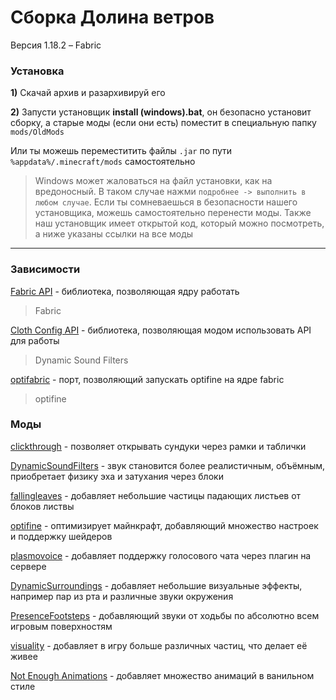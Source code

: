 # Сборка Долина ветров
Версия 1.18.2 – Fabric

### Установка

**1)** Скачай архив и разархивируй его

**2)** Запусти установщик **install (windows).bat**, он безопасно установит сборку, а старые моды (если они есть) поместит в специальную папку `mods/OldMods`

Или ты можешь переместитить файлы `.jar` по пути `%appdata%/.minecraft/mods` самостоятельно

> Windows может жаловаться на файл установки, как на вредоносный. В таком случае нажми `подробнее -> выполнить в любом случае`. Если ты сомневаешься в безопасности нашего установщика, можешь самостоятельно перенести моды. Также наш установщик имеет открытой код, который можно посмотреть, а ниже указаны ссылки на все моды
---
### Зависимости
[Fabric API](https://www.curseforge.com/minecraft/mc-mods/fabric-api) - библиотека, позволяющая ядру работать
>Fabric 

[Cloth Config API]() - библиотека, позволяющая модом использовать API для работы
>Dynamic Sound Filters

[optifabric]() - порт, позволяющий запускать optifine на ядре fabric
>optifine

### Моды
[clickthrough](https://www.curseforge.com/minecraft/mc-mods/clickthrough) - позволяет открывать сундуки через рамки и таблички


[DynamicSoundFilters](https://www.curseforge.com/minecraft/mc-mods/Dynamic-Sound-Filters) - звук становится более реалистичным, объёмным, приобретает физику эха и затухания через блоки



[fallingleaves](https://www.curseforge.com/minecraft/mc-mods/falling-leaves-fabric) - добавляет небольшие частицы падающих листьев от блоков листвы


[optifine](https://optifine.net/downloads) - оптимизирует майнкрафт, добавляющий множество настроек и поддержку шейдеров


[plasmovoice](https://www.curseforge.com/minecraft/mc-mods/plasmo-voice) - добавляет поддержку голосового чата через плагин на сервере


[DynamicSurroundings](https://www.curseforge.com/minecraft/mc-mods/dynamic-surroundings-fabric-edition) - добавляет небольшие визуальные эффекты, например пар из рта и различные звуки окружения



[PresenceFootsteps](https://www.curseforge.com/minecraft/mc-mods/presence-footsteps) - добавляющий звуки от ходьбы по абсолютно всем игровым поверхностям



[visuality](https://www.curseforge.com/minecraft/mc-mods/visuality) - добавляет в игру больше различных частиц, что делает её живее



[Not Enough Animations](https://www.curseforge.com/minecraft/mc-mods/not-enough-animations) - добавляет множество анимаций в ванильном стиле



